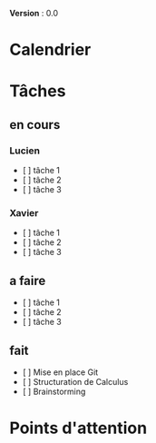 **Version** : 0.0

# Calendrier

# Tâches
## en cours
### Lucien
- [ ] tâche 1
- [ ] tâche 2
- [ ] tâche 3

### Xavier
- [ ] tâche 1
- [ ] tâche 2
- [ ] tâche 3

## a faire 
- [ ] tâche 1
- [ ] tâche 2
- [ ] tâche 3

## fait
- [ ] Mise en place Git
- [ ] Structuration de Calculus
- [ ] Brainstorming

# Points d'attention
